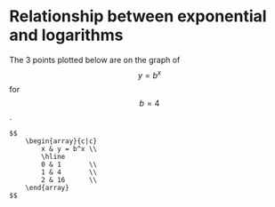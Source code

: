 # Relationship between exponential and logarithms

The 3 points plotted below are on the graph of $$y=b^x$$ for $$b=4$$.

    $$
        \begin{array}{c|c}
            x & y = b^x \\
            \hline
            0 & 1       \\
            1 & 4       \\
            2 & 16      \\
        \end{array}
    $$